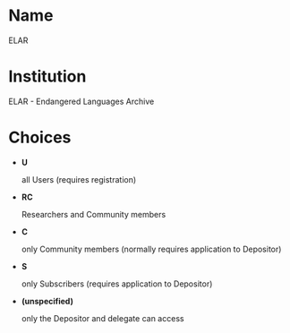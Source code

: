 # Name

ELAR

# Institution

ELAR - Endangered Languages Archive

# Choices

* **U**

  all Users (requires registration)

* **RC**

  Researchers and Community members

* **C**

  only Community members (normally requires application to Depositor)

* **S**

  only Subscribers (requires application to Depositor)

* **(unspecified)**

  only the Depositor and delegate can access
